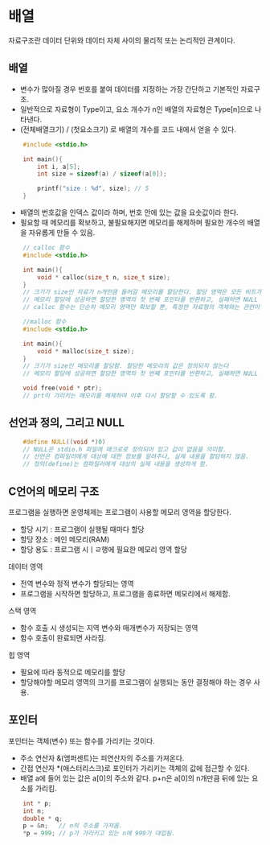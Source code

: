 # 배열

자료구조란 데이터 단위와 데이터 자체 사이의 물리적 또는 논리적인 관계이다.

## 배열
- 변수가 많아질 경우 번호를 붙여 데이터를 지정하는 가장 간단하고 기본적인 자료구조.
- 일반적으로 자료형이 Type이고, 요소 개수가 n인 배열의 자료형은 Type[n]으로 나타낸다.
- (전체배열크기) / (첫요소크기) 로 배열의 개수를 코드 내에서 얻을 수 있다.
```c
    #include <stdio.h>

    int main(){
        int i, a[5];
        int size = sizeof(a) / sizeof(a[0]);

        printf("size : %d", size); // 5
    }
```
- 배열의 번호값을 인덱스 값이라 하며, 번호 안에 있는 값을 요솟값이라 한다.
- 필요할 때 메모리를 확보하고, 불필요해지면 메모리를 해제하며 필요한 개수의 배열을 자유롭게 만들 수 있음.
```c
    // calloc 함수
    #include <stdio.h>

    int main(){
        void * calloc(size_t n, size_t size);
    }
    // 크기가 size인 자료가 n개만큼 들어갈 메모리를 할당한다. 할당 영역은 모든 비트가 0으로 초기화됨.
    // 메모리 할당에 성공하면 할당한 영역의 첫 번째 포인터를 반환하고, 실패하면 NULL 포인터를 반환함.
    // calloc 함수는 단순히 메모리 영역만 확보할 뿐, 특정한 자료형의 객체와는 관련이 없음.
```
```c
    //malloc 함수
    #include <stdio.h>

    int main(){
        void * malloc(size_t size);
    }
    // 크기가 size인 메모리를 할당함. 할당한 메모리의 값은 정의되지 않는다
    // 메모리 할당에 성공하면 할당한 영역의 첫 번째 포인터를 반환하고, 실패하면 NULL 포인터를 반환함.
```
```c
    void free(void * ptr);
    // prt이 가리키는 메모리를 해제하여 이후 다시 할당할 수 있도록 함.
```
## 선언과 정의, 그리고 NULL
```c
    #define NULL((void *)0)
    // NULL은 stdio.h 파일에 매크로로 정의되어 있고 값이 없음을 의미함.
    // 선언은 컴파일러에게 대상에 대한 정보를 알려주나, 실제 내용을 할당하지 않음.
    // 정의(define)는 컴파일러에게 대상의 실제 내용을 생성하게 함.
```
## C언어의 메모리 구조
프로그램을 실행하면 운영체제는 프로그램이 사용할 메모리 영역을 할당한다.
- 할당 시기 : 프로그램이 실행될 때마다 할당
- 할당 장소 : 메인 메모리(RAM)
- 할당 용도 : 프로그램 시ㅣㄹ행에 필요한 메모리 영역 할당

데이터 영역
- 전역 변수와 정적 변수가 할당되는 영역
- 프로그램을 시작하면 할당하고, 프로그램을 종료하면 메모리에서 해제함.

스택 영역
- 함수 호출 시 생성되는 지역 변수와 매개변수가 저장되는 영역
- 함수 호출이 완료되면 사라짐.

힙 영역 
- 필요에 따라 동적으로 메모리를 할당
- 할당해야할 메모리 영역의 크기를 프로그램이 실행되는 동안 결정해야 하는 경우 사용.

## 포인터
포인터는 객체(변수) 또는 함수를 가리키는 것이다.

- 주소 연산자 &(앰퍼센트)는 피연산자의 주소를 가져온다.
- 간접 연산자 *(애스터리스크)로 포인터가 가리키는 객체의 값에 접근할 수 있다.
- 배열 a에 들어 있는 값은 a[0]의 주소와 같다. p+n은 a[0]의 n개만큼 뒤에 있는 요소를 가리킴.
```c
    int * p;
    int n;
    double * q;
    p = &n;   // n의 주소를 가져옴.
    *p = 999; // p가 가리키고 있는 n에 999가 대입됨.
```